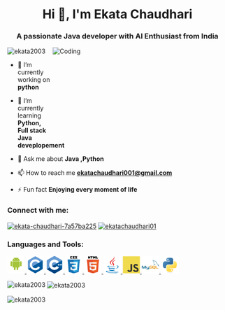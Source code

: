 <h1 align="center">Hi 👋, I'm Ekata Chaudhari</h1>
<h3 align="center">A passionate Java developer with AI Enthusiast from India</h3>
<img align="right" alt="Coding" width="400" src="https://res.cloudinary.com/practicaldev/image/fetch/s--O0u1bNHs--/c_limit%2Cf_auto%2Cfl_progressive%2Cq_66%2Cw_880/https://miro.medium.com/max/1400/0%2APXf5ge7QCN9Ga_CL.gif" height="200" width="40"/>
<p align="left"> <img src="https://komarev.com/ghpvc/?username=ekata2003&label=Profile%20views&color=0e75b6&style=flat" alt="ekata2003" /> </p>

<!--<p align="left"> <a href="https://github.com/ryo-ma/github-profile-trophy"><img src="https://github-profile-trophy.vercel.app/?username=ekata2003" alt="ekata2003" /></a> </p>-->

- 🔭 I’m currently working on **python**

- 🌱 I’m currently learning **Python, Full stack Java deveplopement**

<!--- 👨‍💻 All of my projects are available at [https://github.com/Ekata2003](https://github.com/Ekata2003)-->

- 💬 Ask me about **Java ,Python**

- 📫 How to reach me **ekatachaudhari001@gmail.com**

- ⚡ Fun fact **Enjoying every moment of life**

<h3 align="left">Connect with me:</h3>
<p align="left">
<a href="https://linkedin.com/in/ekata-chaudhari-7a57ba225" target="blank"><img align="center" src="https://raw.githubusercontent.com/rahuldkjain/github-profile-readme-generator/master/src/images/icons/Social/linked-in-alt.svg" alt="ekata-chaudhari-7a57ba225" height="30" width="40" /></a>
<a href="https://www.hackerrank.com/ekatachaudhari01" target="blank"><img align="center" src="https://raw.githubusercontent.com/rahuldkjain/github-profile-readme-generator/master/src/images/icons/Social/hackerrank.svg" alt="ekatachaudhari01" height="30" width="40" /></a>
</p>

<h3 align="left">Languages and Tools:</h3>
<p align="left"> <a href="https://developer.android.com" target="_blank" rel="noreferrer"> <img src="https://raw.githubusercontent.com/devicons/devicon/master/icons/android/android-original-wordmark.svg" alt="android" width="40" height="40"/> </a> <a href="https://www.cprogramming.com/" target="_blank" rel="noreferrer"> <img src="https://raw.githubusercontent.com/devicons/devicon/master/icons/c/c-original.svg" alt="c" width="40" height="40"/> </a> <a href="https://www.w3schools.com/cpp/" target="_blank" rel="noreferrer"> <img src="https://raw.githubusercontent.com/devicons/devicon/master/icons/cplusplus/cplusplus-original.svg" alt="cplusplus" width="40" height="40"/> </a> <a href="https://www.w3schools.com/css/" target="_blank" rel="noreferrer"> <img src="https://raw.githubusercontent.com/devicons/devicon/master/icons/css3/css3-original-wordmark.svg" alt="css3" width="40" height="40"/> </a> <a href="https://www.w3.org/html/" target="_blank" rel="noreferrer"> <img src="https://raw.githubusercontent.com/devicons/devicon/master/icons/html5/html5-original-wordmark.svg" alt="html5" width="40" height="40"/> </a> <a href="https://www.java.com" target="_blank" rel="noreferrer"> <img src="https://raw.githubusercontent.com/devicons/devicon/master/icons/java/java-original.svg" alt="java" width="40" height="40"/> </a> <a href="https://developer.mozilla.org/en-US/docs/Web/JavaScript" target="_blank" rel="noreferrer"> <img src="https://raw.githubusercontent.com/devicons/devicon/master/icons/javascript/javascript-original.svg" alt="javascript" width="40" height="40"/> </a> <a href="https://www.mysql.com/" target="_blank" rel="noreferrer"> <img src="https://raw.githubusercontent.com/devicons/devicon/master/icons/mysql/mysql-original-wordmark.svg" alt="mysql" width="40" height="40"/> </a> <a href="https://www.python.org" target="_blank" rel="noreferrer"> <img src="https://raw.githubusercontent.com/devicons/devicon/master/icons/python/python-original.svg" alt="python" width="40" height="40"/> </a> </p>

<p><img align="left" src="https://github-readme-stats.vercel.app/api/top-langs?username=ekata2003&show_icons=true&locale=en&layout=compact" alt="ekata2003" /></p>

<p>&nbsp;<img align="center" src="https://github-readme-stats.vercel.app/api?username=ekata2003&show_icons=true&locale=en" alt="ekata2003" /></p>

<p><img align="center" src="https://github-readme-streak-stats.herokuapp.com/?user=ekata2003&" alt="ekata2003" /></p>
